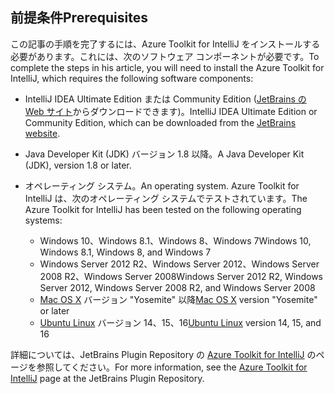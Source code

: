 ## <a name="prerequisites"></a><span data-ttu-id="6dcdd-101">前提条件</span><span class="sxs-lookup"><span data-stu-id="6dcdd-101">Prerequisites</span></span>
<span data-ttu-id="6dcdd-102">この記事の手順を完了するには、Azure Toolkit for IntelliJ をインストールする必要があります。これには、次のソフトウェア コンポーネントが必要です。</span><span class="sxs-lookup"><span data-stu-id="6dcdd-102">To complete the steps in his article, you will need to install the Azure Toolkit for IntelliJ, which requires the following software components:</span></span>

* <span data-ttu-id="6dcdd-103">IntelliJ IDEA Ultimate Edition または Community Edition ([JetBrains の Web サイト](https://www.jetbrains.com/idea/download/)からダウンロードできます)。</span><span class="sxs-lookup"><span data-stu-id="6dcdd-103">IntelliJ IDEA Ultimate Edition or Community Edition, which can be downloaded from the [JetBrains website](https://www.jetbrains.com/idea/download/).</span></span>
* <span data-ttu-id="6dcdd-104">Java Developer Kit (JDK) バージョン 1.8 以降。</span><span class="sxs-lookup"><span data-stu-id="6dcdd-104">A Java Developer Kit (JDK), version 1.8 or later.</span></span>
* <span data-ttu-id="6dcdd-105">オペレーティング システム。</span><span class="sxs-lookup"><span data-stu-id="6dcdd-105">An operating system.</span></span> <span data-ttu-id="6dcdd-106">Azure Toolkit for IntelliJ は、次のオペレーティング システムでテストされています。</span><span class="sxs-lookup"><span data-stu-id="6dcdd-106">The Azure Toolkit for IntelliJ has been tested on the following operating systems:</span></span>
  
  * <span data-ttu-id="6dcdd-107">Windows 10、Windows 8.1、Windows 8、Windows 7</span><span class="sxs-lookup"><span data-stu-id="6dcdd-107">Windows 10, Windows 8.1, Windows 8, and Windows 7</span></span>
  * <span data-ttu-id="6dcdd-108">Windows Server 2012 R2、Windows Server 2012、Windows Server 2008 R2、Windows Server 2008</span><span class="sxs-lookup"><span data-stu-id="6dcdd-108">Windows Server 2012 R2, Windows Server 2012, Windows Server 2008 R2, and Windows Server 2008</span></span>
  * <span data-ttu-id="6dcdd-109">[Mac OS X](http://www.apple.com/osx) バージョン "Yosemite" 以降</span><span class="sxs-lookup"><span data-stu-id="6dcdd-109">[Mac OS X](http://www.apple.com/osx) version "Yosemite" or later</span></span>
  * <span data-ttu-id="6dcdd-110">[Ubuntu Linux](http://www.ubuntu.com) バージョン 14、15、16</span><span class="sxs-lookup"><span data-stu-id="6dcdd-110">[Ubuntu Linux](http://www.ubuntu.com) version 14, 15, and 16</span></span>

<span data-ttu-id="6dcdd-111">詳細については、JetBrains Plugin Repository の [Azure Toolkit for IntelliJ](https://plugins.jetbrains.com/plugin/8053) のページを参照してください。</span><span class="sxs-lookup"><span data-stu-id="6dcdd-111">For more information, see the [Azure Toolkit for IntelliJ](https://plugins.jetbrains.com/plugin/8053) page at the JetBrains Plugin Repository.</span></span>

<!--
> [!IMPORTANT]
> If you are using the Azure Toolkit for Eclipse on Windows, the toolkit requires installing the Azure SDK 2.9.6 or later in order to use the Azure emulator. You have two options for installing the Azure SDK:
> 
> * You can download and install the Azure SDK by using the [Web Platform Installer (WebPI)](http://go.microsoft.com/fwlink/?LinkID=252838).
> * If you do not have the Azure SDK installed when you create your first Azure deployment project, you will be prompted to automatically download install the requisite version of the Azure SDK.
> 
> Note that the Azure SDK is only required on Windows.
> 
> 
-->
